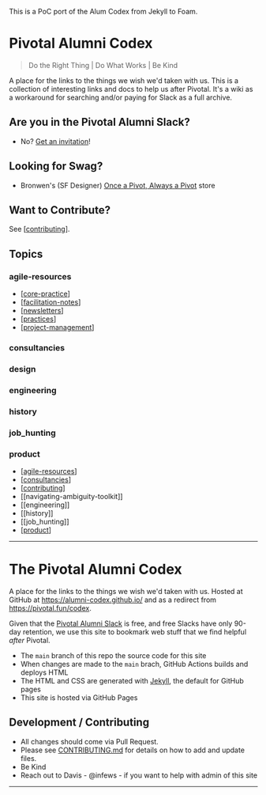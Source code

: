 This is a PoC port of the Alum Codex from Jekyll to Foam.

# Pivotal Alumni Codex

> Do the Right Thing | Do What Works | Be Kind

A place for the links to the things we wish we'd taken with us.
This is a collection of interesting links and docs to help us after Pivotal.
It's a wiki as a workaround for searching and/or paying for Slack as a full archive.

## Are you in the Pivotal Alumni Slack?

- No? [Get an invitation](https://pivotal.fun)!

## Looking for Swag?

- Bronwen's (SF Designer) [Once a Pivot, Always a Pivot](https://www.redbubble.com/people/bronwen-a/shop) store

## Want to Contribute?

See [[contributing]].

## Topics
### agile-resources
- [[core-practice]]
- [[facilitation-notes]]
- [[newsletters]]
- [[practices]]
- [[project-management]]

### consultancies
### design
### engineering
### history
### job_hunting
### product



- [[agile-resources]]
- [[consultancies]]
- [[contributing]]
- [[navigating-ambiguity-toolkit]]
- [[engineering]]
- [[history]]
- [[job_hunting]]
- [[product]]



---

# The Pivotal Alumni Codex

A place for the links to the things we wish we'd taken with us. Hosted at GitHub at https://alumni-codex.github.io/ and as a redirect from https://pivotal.fun/codex.

Given that the [Pivotal Alumni Slack][slk] is free, and free Slacks have only 90-day retention, we use this site to bookmark web stuff that we find helpful _after_ Pivotal.

- The `main` branch of this repo the source code for this site
- When changes are made to the `main` brach, GitHub Actions builds and deploys HTML
- The HTML and CSS are generated with [Jekyll](https://jekyllrb.com), the default for GitHub pages
- This site is hosted via GitHub Pages

## Development / Contributing

- All changes should come via Pull Request.
- Please see [CONTRIBUTING.md][contrib] for details on how to add and update files.
- Be Kind
- Reach out to Davis - @infews - if you want to help with admin of this site

---

[fun]: https://pivotal.fun/codex
[direct]: https://alumni-codex.github.io/
[mkd]: https://www.mkdocs.org/
[slk]: https://pivotal.fun/
[contrib]: ./CONTRIBUTING.md


[//begin]: # "Autogenerated link references for markdown compatibility"
[contributing]: contributing.md "Contributing"
[core-practice]: core-practice.md "Core Practices"
[facilitation-notes]: facilitation-notes.md "Facilitation"
[newsletters]: newsletters.md "Newsletters of Note"
[practices]: practices.md "Practices"
[project-management]: project-management.md "Project Management - A Tree Swing Story"
[agile-resources]: agile-resources.md "agile-resources"
[consultancies]: consultancies.md "Consultancies Like Labs"
[design]: design.md "Design Topics"
[product]: product.md "Product Topics"
[//end]: # "Autogenerated link references"
